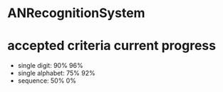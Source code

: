# ANRecognitionSystem
#                     accepted criteria       current progress
  - single digit:     90%                     96%
  - single alphabet:  75%                     92%
  - sequence:         50%                     0%
